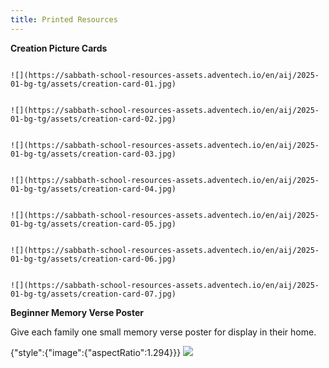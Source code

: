 ```yaml
---
title: Printed Resources
---
```


**Creation Picture Cards**

```=Creation: Day 1

![](https://sabbath-school-resources-assets.adventech.io/en/aij/2025-01-bg-tg/assets/creation-card-01.jpg)

```

```=Creation: Day 2

![](https://sabbath-school-resources-assets.adventech.io/en/aij/2025-01-bg-tg/assets/creation-card-02.jpg)

```

```=Creation: Day 3

![](https://sabbath-school-resources-assets.adventech.io/en/aij/2025-01-bg-tg/assets/creation-card-03.jpg)

```

```=Creation: Day 4

![](https://sabbath-school-resources-assets.adventech.io/en/aij/2025-01-bg-tg/assets/creation-card-04.jpg)

```

```=Creation: Day 5

![](https://sabbath-school-resources-assets.adventech.io/en/aij/2025-01-bg-tg/assets/creation-card-05.jpg)

```

```=Creation: Day 6

![](https://sabbath-school-resources-assets.adventech.io/en/aij/2025-01-bg-tg/assets/creation-card-06.jpg)

```

```=Creation: Day 7

![](https://sabbath-school-resources-assets.adventech.io/en/aij/2025-01-bg-tg/assets/creation-card-07.jpg)

```

**Beginner Memory Verse Poster**

Give each family one small memory verse poster for display in their home.

{"style":{"image":{"aspectRatio":1.294}}}
![](https://sabbath-school-resources-assets.adventech.io/en/aij/2025-01-bg-tg/assets/memory-verse-poster.jpg)